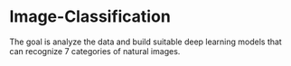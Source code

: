 # Image-Classification
The goal is analyze the data and build suitable deep learning models that can recognize 7 categories of natural images.

